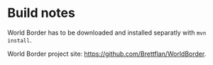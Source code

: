 Build notes
===========

World Border has to be downloaded and installed separatly with `mvn install`.

World Border project site: https://github.com/Brettflan/WorldBorder.

